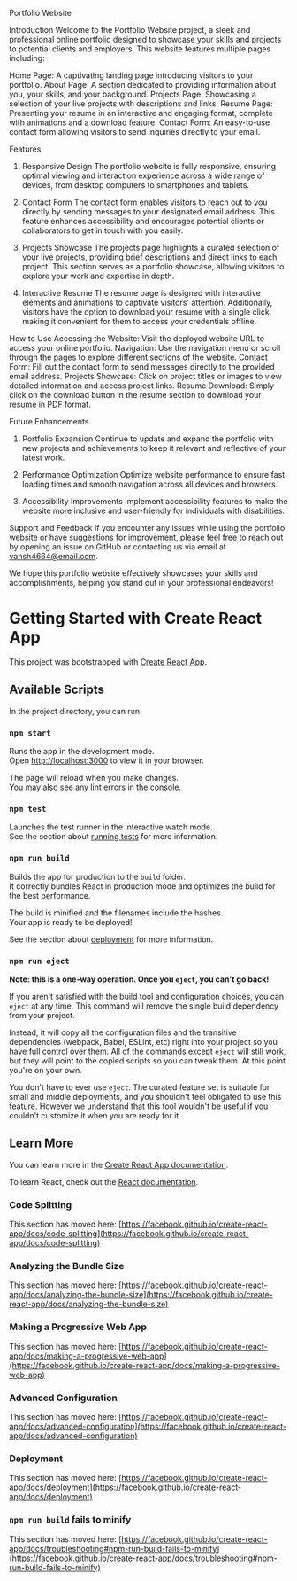 Portfolio Website

Introduction
Welcome to the Portfolio Website project, a sleek and professional online portfolio designed to showcase your skills and projects to potential clients and employers. This website features multiple pages including:

Home Page: A captivating landing page introducing visitors to your portfolio.
About Page: A section dedicated to providing information about you, your skills, and your background.
Projects Page: Showcasing a selection of your live projects with descriptions and links.
Resume Page: Presenting your resume in an interactive and engaging format, complete with animations and a download feature.
Contact Form: An easy-to-use contact form allowing visitors to send inquiries directly to your email.

Features
1. Responsive Design
The portfolio website is fully responsive, ensuring optimal viewing and interaction experience across a wide range of devices, from desktop computers to smartphones and tablets.

2. Contact Form
The contact form enables visitors to reach out to you directly by sending messages to your designated email address. This feature enhances accessibility and encourages potential clients or collaborators to get in touch with you easily.

3. Projects Showcase
The projects page highlights a curated selection of your live projects, providing brief descriptions and direct links to each project. This section serves as a portfolio showcase, allowing visitors to explore your work and expertise in depth.

4. Interactive Resume
The resume page is designed with interactive elements and animations to captivate visitors' attention. Additionally, visitors have the option to download your resume with a single click, making it convenient for them to access your credentials offline.

How to Use
Accessing the Website: Visit the deployed website URL to access your online portfolio.
Navigation: Use the navigation menu or scroll through the pages to explore different sections of the website.
Contact Form: Fill out the contact form to send messages directly to the provided email address.
Projects Showcase: Click on project titles or images to view detailed information and access project links.
Resume Download: Simply click on the download button in the resume section to download your resume in PDF format.

Future Enhancements
1. Portfolio Expansion
Continue to update and expand the portfolio with new projects and achievements to keep it relevant and reflective of your latest work.

2. Performance Optimization
Optimize website performance to ensure fast loading times and smooth navigation across all devices and browsers.

3. Accessibility Improvements
Implement accessibility features to make the website more inclusive and user-friendly for individuals with disabilities.

Support and Feedback
If you encounter any issues while using the portfolio website or have suggestions for improvement, please feel free to reach out by opening an issue on GitHub or contacting us via email at vansh4664@email.com.

We hope this portfolio website effectively showcases your skills and accomplishments, helping you stand out in your professional endeavors!




# Getting Started with Create React App

This project was bootstrapped with [Create React App](https://github.com/facebook/create-react-app).

## Available Scripts

In the project directory, you can run:

### `npm start`

Runs the app in the development mode.\
Open [http://localhost:3000](http://localhost:3000) to view it in your browser.

The page will reload when you make changes.\
You may also see any lint errors in the console.

### `npm test`

Launches the test runner in the interactive watch mode.\
See the section about [running tests](https://facebook.github.io/create-react-app/docs/running-tests) for more information.

### `npm run build`

Builds the app for production to the `build` folder.\
It correctly bundles React in production mode and optimizes the build for the best performance.

The build is minified and the filenames include the hashes.\
Your app is ready to be deployed!

See the section about [deployment](https://facebook.github.io/create-react-app/docs/deployment) for more information.

### `npm run eject`

**Note: this is a one-way operation. Once you `eject`, you can't go back!**

If you aren't satisfied with the build tool and configuration choices, you can `eject` at any time. This command will remove the single build dependency from your project.

Instead, it will copy all the configuration files and the transitive dependencies (webpack, Babel, ESLint, etc) right into your project so you have full control over them. All of the commands except `eject` will still work, but they will point to the copied scripts so you can tweak them. At this point you're on your own.

You don't have to ever use `eject`. The curated feature set is suitable for small and middle deployments, and you shouldn't feel obligated to use this feature. However we understand that this tool wouldn't be useful if you couldn't customize it when you are ready for it.

## Learn More

You can learn more in the [Create React App documentation](https://facebook.github.io/create-react-app/docs/getting-started).

To learn React, check out the [React documentation](https://reactjs.org/).

### Code Splitting

This section has moved here: [https://facebook.github.io/create-react-app/docs/code-splitting](https://facebook.github.io/create-react-app/docs/code-splitting)

### Analyzing the Bundle Size

This section has moved here: [https://facebook.github.io/create-react-app/docs/analyzing-the-bundle-size](https://facebook.github.io/create-react-app/docs/analyzing-the-bundle-size)

### Making a Progressive Web App

This section has moved here: [https://facebook.github.io/create-react-app/docs/making-a-progressive-web-app](https://facebook.github.io/create-react-app/docs/making-a-progressive-web-app)

### Advanced Configuration

This section has moved here: [https://facebook.github.io/create-react-app/docs/advanced-configuration](https://facebook.github.io/create-react-app/docs/advanced-configuration)

### Deployment

This section has moved here: [https://facebook.github.io/create-react-app/docs/deployment](https://facebook.github.io/create-react-app/docs/deployment)

### `npm run build` fails to minify

This section has moved here: [https://facebook.github.io/create-react-app/docs/troubleshooting#npm-run-build-fails-to-minify](https://facebook.github.io/create-react-app/docs/troubleshooting#npm-run-build-fails-to-minify)
